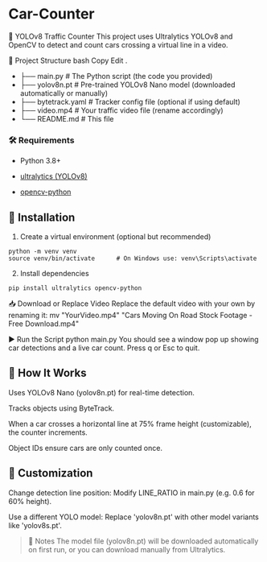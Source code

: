# Car-Counter

🚗 YOLOv8 Traffic Counter
This project uses Ultralytics YOLOv8 and OpenCV to detect and count cars crossing a virtual line in a video.

📁 Project Structure
bash
Copy
Edit
.
- ├── main.py                  # The Python script (the code you provided)
- ├── yolov8n.pt               # Pre-trained YOLOv8 Nano model (downloaded automatically or manually)
- ├── bytetrack.yaml           # Tracker config file (optional if using default)
- ├── video.mp4                # Your traffic video file (rename accordingly)
- └── README.md                # This file

### 🛠️ Requirements
- Python 3.8+

- [ultralytics (YOLOv8)](https://docs.ultralytics.com/models/yolov8/)

- [opencv-python](https://opencv.org/)

## 🐍 Installation
1. Create a virtual environment (optional but recommended)
```
python -m venv venv
source venv/bin/activate      # On Windows use: venv\Scripts\activate
```
2. Install dependencies
```
pip install ultralytics opencv-python
```
📥 Download or Replace Video
Replace the default video with your own by renaming it:
mv "YourVideo.mp4" "Cars Moving On Road Stock Footage - Free Download.mp4"

▶️ Run the Script
python main.py
You should see a window pop up showing car detections and a live car count. Press q or Esc to quit.

## 🧠 How It Works
Uses YOLOv8 Nano (yolov8n.pt) for real-time detection.

Tracks objects using ByteTrack.

When a car crosses a horizontal line at 75% frame height (customizable), the counter increments.

Object IDs ensure cars are only counted once.

## 📝 Customization
Change detection line position: Modify LINE_RATIO in main.py (e.g. 0.6 for 60% height).

Use a different YOLO model: Replace 'yolov8n.pt' with other model variants like 'yolov8s.pt'.

> 📌 Notes
The model file (yolov8n.pt) will be downloaded automatically on first run, or you can download manually from Ultralytics.
